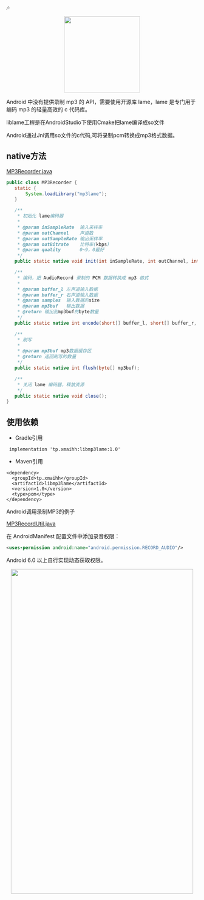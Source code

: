 :notes:

<div align=center><img src="https://github.com/xmaihh/MFSocket/raw/master/art/liblame.png" height="200"/></div>

 Android 中没有提供录制 mp3 的 API，需要使用开源库 lame，lame 是专门用于编码 mp3 的轻量高效的 c 代码库。
 
 liblame工程是在AndroidStudio下使用Cmake把lame编译成so文件
 
 Android通过Jni调用so文件的c代码,可将录制pcm转换成mp3格式数据。
 
 ## native方法
 
 [MP3Recorder.java](https://github.com/xmaihh/MFSocket/blob/4730c4bbacfb3bd9c25d9cf32929e67304a639d2/liblame/src/main/java/com/android/liblame/MP3Recorder.java)
 
 ```java
 public class MP3Recorder {
    static {
        System.loadLibrary("mp3lame");
    }

    /**
     * 初始化 lame编码器
     *
     * @param inSampleRate  输入采样率
     * @param outChannel    声道数
     * @param outSampleRate 输出采样率
     * @param outBitrate    比特率(kbps)
     * @param quality       0~9，0最好
     */
    public static native void init(int inSampleRate, int outChannel, int outSampleRate, int outBitrate, int quality);

    /**
     * 编码，把 AudioRecord 录制的 PCM 数据转换成 mp3 格式
     *
     * @param buffer_l 左声道输入数据
     * @param buffer_r 右声道输入数据
     * @param samples  输入数据的size
     * @param mp3buf   输出数据
     * @return 输出到mp3buf的byte数量
     */
    public static native int encode(short[] buffer_l, short[] buffer_r, int samples, byte[] mp3buf);

    /**
     * 刷写
     *
     * @param mp3buf mp3数据缓存区
     * @return 返回刷写的数量
     */
    public static native int flush(byte[] mp3buf);

    /**
     * 关闭 lame 编码器，释放资源
     */
    public static native void close();
}
```

## 使用依赖

- Gradle引用

```
 implementation 'tp.xmaihh:libmp3lame:1.0'
```

- Maven引用

```
<dependency>
  <groupId>tp.xmaihh</groupId>
  <artifactId>libmp3lame</artifactId>
  <version>1.0</version>
  <type>pom</type>
</dependency>
```

Android调用录制MP3的例子

[MP3RecordUtil.java](https://github.com/xmaihh/MFSocket/blob/4730c4bbacfb3bd9c25d9cf32929e67304a639d2/librecord/src/main/java/com/android/librecord/mp3/MP3RecordUtil.java)

在 AndroidManifest 配置文件中添加录音权限：

```xml
<uses-permission android:name="android.permission.RECORD_AUDIO"/>
```

 Android 6.0 以上自行实现动态获取权限。
 
 
<div align=center><img src="https://github.com/xmaihh/MFSocket/raw/master/art/sample.png" width="480" height="854"/></div>